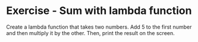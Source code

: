 # Exercise - Sum with lambda function

Create a lambda function that takes two numbers. Add 5 to the first number and then multiply it by the other. Then, print the result on the screen.

